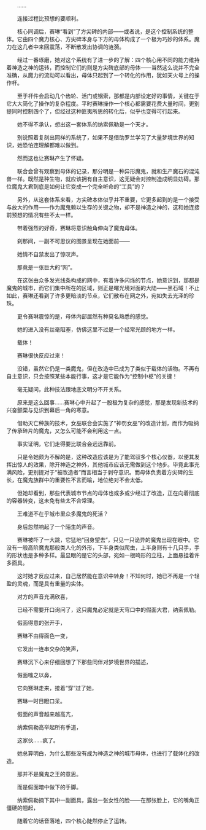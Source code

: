 　　……

　　连接过程比预想的要顺利。

　　核心同调后，赛琳“看到”了方尖碑的内部——或者说，是这个控制系统的整体。它由四个魔力核心、方尖碑本身与下方的母体构成了一个极为巧妙的体系。魔力在这几者中来回震荡，不断散发出协调的涟漪。

　　经过一番琢磨，她对这个系统有了进一步的了解：四个核心用不同的能力维持着神造之神的运转，而控制它们的则是方尖碑底部的母体——当然这么说并不完全准确，从魔力的流动可以看出，母体只起到了一个转化的作用，犹如天火号上的操作杆。

　　至于杆件会启动几个齿轮、活门或钢索，那都是内部设定好的事情，关键在于它大大简化了操作的复杂程度。平时赛琳操作一个核心都需要花费大量时间，更别提同时控制四个了，但经过这种匪夷所思的转化后，似乎也变得可行起来。

　　她不得不承认，想出这一套体系的纳索佩勒是一个天才。

　　别说照着复刻出同样的系统了，如果不是借助罗兰学习了大量梦境世界的知识，她恐怕连理解都难以做到。

　　然而这也让赛琳产生了怀疑。

　　联合会曾有观察到母体的记录，那分明是一种异形魔鬼，就和生产魔石的混沌兽一样。既然是种生物，就应该拥有自主意识，这无疑会对控制造成明显妨碍。那位魔鬼大君到底是如何让它变成一个完全听命的“工具”的？

　　另外，从这套体系来看，方尖碑本体似乎并不重要，它更多起到的是一个接受与放大的作用——作为魔鬼赖以生存的关键之物，却不是神造之神的，这和她连接前预想的情况有些不太一样。

　　带着强烈的好奇，赛琳将意识触角伸向了魔鬼母体。

　　刹那间，一副不可思议的图景呈现在她面前——

　　她情不自禁发出了惊叹声。

　　那竟是一张巨大的“网”。

　　在这张由众多发光线条构成的网中，有着许多闪烁的节点，她意识到，那都是魔鬼的城市，而它们集中所在的区域，则正是曙光境对面的大陆——黑石域！不止如此，赛琳还看到了许多更暗淡的节点，它们散布在网之外，宛如失去光泽的珍珠。

　　更令赛琳震惊的是，母体内部居然有种莫名熟悉的感觉。

　　她的进入没有丝毫阻塞，仿佛这里不过是一个经常光顾的地方一样。

　　载体！

　　赛琳很快反应过来！

　　没错，虽然它仍是一类魔鬼，但在改造中已成为了类似于载体的活物。不再有自主意识，只会按照某些本能行事，这才是它能作为“控制中枢”的关键！

　　毫无疑问，此种技法跟地底文明分不开关系。

　　原来是这么回事……赛琳心中升起了一股极为复杂的感觉，那是发现新技术的兴奋颤栗与见识到幕后一角的寒意。

　　借助灭亡种族的技术，女巫联合会实施了“神罚女巫”的改造计划，而作为吸纳了传承碎片的魔鬼，又怎么可能不会利用这一点。

　　事实证明，它们走得要比联合会远远靠前。

　　只是令她颇为不解的是，这种改造应该是为了能驾驭多个核心仪器，以便其发挥出惊人的效果，除开神造之神外，其他城市应该无需做到这个地步。毕竟此事充满风险，更别提对于“被改造者”而言相当于剥夺意识。而母体负责着方尖碑的生长，在魔鬼族群中的重要性不言而喻，地位绝对不会太低。

　　但她却看到，那些代表城市节点的母体也或多或少经过了改造，正在向着彻底的容器转变，这未免有些太不合常理。

　　王难道不在乎城市里众多魔鬼的死活？

　　身后忽然响起了一个陌生的声音。

　　赛琳被吓了一大跳，它猛地“回身望去”，只见一只诡异的魔鬼出现在眼中。它没有一般高阶魔鬼那般类人化的外形，下半身类似爬虫，上半身则有十几只手，手的形状也是多种多样。最显眼的是它的头部，宛如一根畸形的立柱，上面悬挂着许多面具。

　　这时她才反应过来，自己居然能在意识中转身！不知何时，她已不再是一个轻盈的灵魂，而是具有重量的实体。

　　对方的声音充满欣喜，

　　已经不需要开口询问了，这只魔鬼必定就是天穹口中的假面大君，纳索佩勒。

　　假面得意的张开手，

　　赛琳不由得面色一变，

　　它发出一连串交杂的笑声，

　　赛琳沉下心来仔细回想了下那些同伴对梦境世界的描述，

　　假面嗤之以鼻，

　　它向赛琳走来，接着“穿”过了她，

　　赛琳一时目瞪口呆。

　　假面的声音越来越高亢，

　　纳索佩勒高举起所有手道，

　　这家伙……疯了。

　　她总算明白，为什么那些没有成为神造之神的城市母体，也进行了载体化的改造。

　　那并不是魔鬼之王的意思。

　　而是假面暗中做下的手脚。

　　纳索佩勒摘下其中一副面具，露出一张女性的脸——在那张脸上，它的嘴角正僵硬的翘起，

　　随着它的话音落地，四个核心陡然停止了运转。
